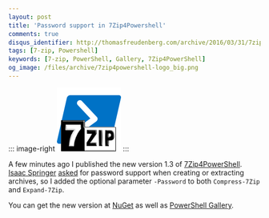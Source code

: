 ```yaml
---
layout: post
title: 'Password support in 7Zip4Powershell'
comments: true
disqus_identifier: http://thomasfreudenberg.com/archive/2016/03/31/7zip4powershell-with-password-support/
tags: [7-zip, Powershell]
keywords: [7-zip, PowerShell, Gallery, 7Zip4PowerShell]
og_image: /files/archive/7zip4powershell-logo_big.png
---
```


::: image-right
![PowerShell Gallery Logo](/files/archive/7zip4powershell-logo.png)
:::

A few minutes ago I published the new version 1.3 of [7Zip4PowerShell](https://github.com/thoemmi/7Zip4Powershell).
[Isaac Springer](http://blog.onyxhat.com/) [asked](https://github.com/thoemmi/7Zip4Powershell/issues/8) for password support when creating or extracting archives, so I
added the optional parameter `-Password` to both `Compress-7Zip` and `Expand-7Zip`.

You can get the new version at [NuGet](https://www.nuget.org/packages/7Zip4Powershell/1.3.0) as well as
[PowerShell Gallery](https://www.powershellgallery.com/packages/7Zip4Powershell/1.3.0).